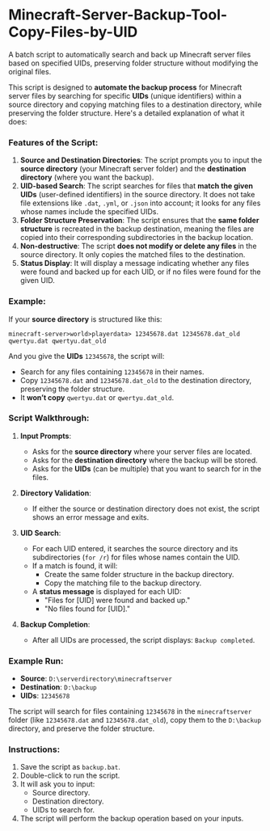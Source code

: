 # Minecraft-Server-Backup-Tool-Copy-Files-by-UID
A batch script to automatically search and back up Minecraft server files based on specified UIDs, preserving folder structure without modifying the original files.



This script is designed to **automate the backup process** for Minecraft server files by searching for specific **UIDs** (unique identifiers) within a source directory and copying matching files to a destination directory, while preserving the folder structure. Here's a detailed explanation of what it does:

### Features of the Script:
1. **Source and Destination Directories**: The script prompts you to input the **source directory** (your Minecraft server folder) and the **destination directory** (where you want the backup).
2. **UID-based Search**: The script searches for files that **match the given UIDs** (user-defined identifiers) in the source directory. It does not take file extensions like `.dat`, `.yml`, or `.json` into account; it looks for any files whose names include the specified UIDs.
3. **Folder Structure Preservation**: The script ensures that the **same folder structure** is recreated in the backup destination, meaning the files are copied into their corresponding subdirectories in the backup location.
4. **Non-destructive**: The script **does not modify or delete any files** in the source directory. It only copies the matched files to the destination.
5. **Status Display**: It will display a message indicating whether any files were found and backed up for each UID, or if no files were found for the given UID.

### Example:
If your **source directory** is structured like this:
```
minecraft-server>world>playerdata> 12345678.dat 12345678.dat_old qwertyu.dat qwertyu.dat_old
```
And you give the **UIDs** `12345678`, the script will:
- Search for any files containing `12345678` in their names.
- Copy `12345678.dat` and `12345678.dat_old` to the destination directory, preserving the folder structure.
- It **won’t copy** `qwertyu.dat` or `qwertyu.dat_old`.

### Script Walkthrough:
1. **Input Prompts**: 
   - Asks for the **source directory** where your server files are located.
   - Asks for the **destination directory** where the backup will be stored.
   - Asks for the **UIDs** (can be multiple) that you want to search for in the files.

2. **Directory Validation**: 
   - If either the source or destination directory does not exist, the script shows an error message and exits.

3. **UID Search**:
   - For each UID entered, it searches the source directory and its subdirectories (`for /r`) for files whose names contain the UID.
   - If a match is found, it will:
     - Create the same folder structure in the backup directory.
     - Copy the matching file to the backup directory.
   - A **status message** is displayed for each UID:
     - "Files for [UID] were found and backed up."
     - "No files found for [UID]."

4. **Backup Completion**: 
   - After all UIDs are processed, the script displays: `Backup completed`.

### Example Run:
- **Source**: `D:\serverdirectory\minecraftserver`
- **Destination**: `D:\backup`
- **UIDs**: `12345678`

The script will search for files containing `12345678` in the `minecraftserver` folder (like `12345678.dat` and `12345678.dat_old`), copy them to the `D:\backup` directory, and preserve the folder structure.

### Instructions:
1. Save the script as `backup.bat`.
2. Double-click to run the script.
3. It will ask you to input:
   - Source directory.
   - Destination directory.
   - UIDs to search for.
4. The script will perform the backup operation based on your inputs.
